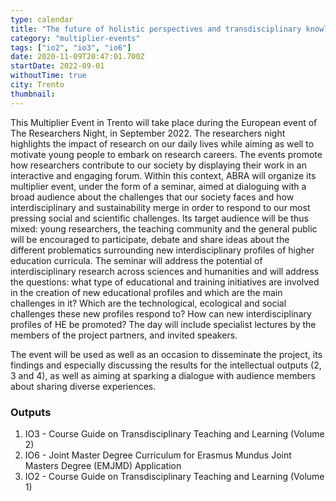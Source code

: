 ```yaml
---
type: calendar
title: "The future of holistic perspectives and transdisciplinary knowledge in HE (ME3)"
category: "multiplier-events"
tags: ["io2", "io3", "io6"]
date: 2020-11-09T20:47:01.700Z
startDate: 2022-09-01
withoutTime: true
city: Trento
thumbnail:
---
```


This Multiplier Event in Trento will take place during the European event of The Researchers Night, in September 2022. The researchers night highlights the impact of research on our daily lives while aiming as well to motivate young people to embark on research careers. The events promote how researchers contribute to our society by displaying their work in an interactive and engaging forum. Within this context, ABRA will organize its multiplier event, under the form of a seminar, aimed at dialoguing with a broad audience about the challenges that our society faces and how interdisciplinary and sustainability merge in order to respond to our most pressing social and scientific challenges. Its target audience will be thus mixed: young researchers, the teaching community and the general public will be encouraged to participate, debate and share ideas about the different problematics surrounding new interdisciplinary profiles of higher education curricula.
The seminar will address the potential of interdisciplinary research across sciences and humanities and will address the questions: what type of educational and training initiatives are involved in the creation of new educational profiles and which are the main challenges in it? Which are the technological, ecological and social challenges these new profiles respond to? How can new interdisciplinary profiles of HE be promoted? The day will include specialist lectures by the members of the project partners, and invited speakers.

The event will be used as well as an occasion to disseminate the project, its findings and especially discussing the results for the intellectual outputs (2, 3 and 4), as well as aiming at sparking a dialogue with audience members about sharing diverse experiences.

### Outputs
1. IO3 - Course Guide on Transdisciplinary Teaching and Learning (Volume 2)
2. IO6 - Joint Master Degree Curriculum for Erasmus Mundus Joint Masters Degree (EMJMD) Application
3. IO2 - Course Guide on Transdisciplinary Teaching and Learning (Volume 1)
